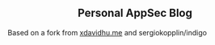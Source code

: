 <p align="center">
    <h2 align="center">Personal AppSec Blog </h2>
    Based on a fork from <a href=https://xdavidhu.me>xdavidhu.me</a> and sergiokopplin/indigo

